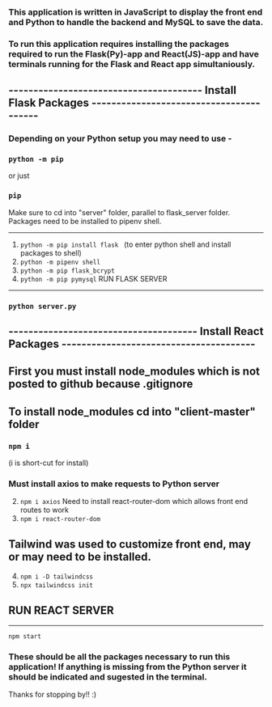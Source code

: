 ### This application is written in JavaScript to display the front end and Python to handle the backend and MySQL to save the data.

### To run this application requires installing the packages required to run the Flask(Py)-app and React(JS)-app and have terminals running for the Flask and React app simultaniously. 

## --------------------------------------- Install Flask Packages ----------------------------------------
### Depending on your Python setup you may need to use -

### `python -m pip`
  or just 
### `pip`

Make sure to cd into "server" folder, parallel to flask_server folder.
Packages need to be installed to pipenv shell.
______________________________________________________________________
1. `python -m pip install flask `
(to enter python shell and install packages to shell)
2. `python -m pipenv shell`
3. `python -m pip flask_bcrypt`
4. `python -m pip pymysql`
RUN FLASK SERVER
----------------
### `python server.py`

## -------------------------------------- Install React Packages ---------------------------------------
## First you must install node_modules which is not posted to github because .gitignore
## To install node_modules cd into "client-master" folder
### `npm i`
(i is short-cut for install)

### Must install axios to make requests to Python server
2. `npm i axios`
Need to install react-router-dom which allows front end routes to work
3. `npm i react-router-dom`

## Tailwind was used to customize front end, may or may need to be installed. 
4. `npm i -D tailwindcss`
5. `npx tailwindcss init`
## RUN REACT SERVER
----------------
`npm start`

### These should be all the packages necessary to run this application! If anything is missing from the Python server it should be indicated and sugested in the terminal. 

Thanks for stopping by!! :)
 
